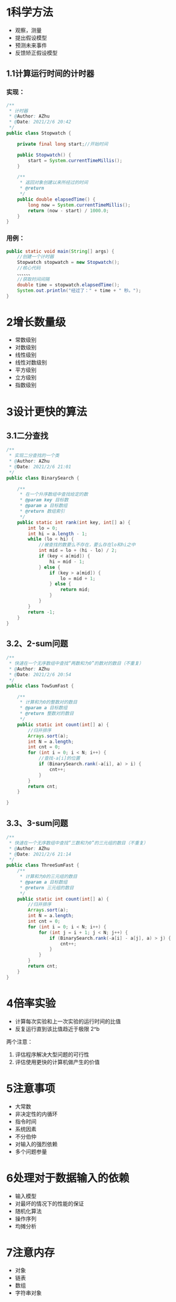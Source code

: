 # 1科学方法

- 观察，测量
- 提出假设模型
- 预测未来事件
- 反馈矫正假设模型

## 1.1计算运行时间的计时器

### 实现：

```java
/**
 * 计时器
 * @Author: AZhu
 * @Date: 2021/2/6 20:42
 */
public class Stopwatch {

    private final long start;//开始时间

    public Stopwatch() {
        start = System.currentTimeMillis();
    }

    /**
     * 返回对象创建以来所经过的时间
     * @return
     */
    public double elapsedTime() {
        long now = System.currentTimeMillis();
        return (now - start) / 1000.0;
    }
}

```

### 用例：

```java
public static void main(String[] args) {
    //创建一个计时器
    Stopwatch stopwatch = new Stopwatch();
    //核心代码
    、、、、、、
    //获取时间间隔
    double time = stopwatch.elapsedTime();
    System.out.println("经过了：" + time + " 秒。");
}
```

# 2增长数量级

- 常数级别
- 对数级别
- 线性级别
- 线性对数级别
- 平方级别
- 立方级别
- 指数级别

# 3设计更快的算法

## 3.1二分查找

```java
/**
 * 实现二分查找的一个类
 * @Author: AZhu
 * @Date: 2021/2/6 21:01
 */
public class BinarySearch {

    /**
     * 在一个升序数组中查找给定的数
     * @param key 目标数
     * @param a 目标数组
     * @return 数组索引
     */
    public static int rank(int key, int[] a) {
        int lo = 0;
        int hi = a.length - 1;
        while (lo < hi) {
            //被查找的数要么不存在，要么存在lo和hi之中
            int mid = lo + (hi - lo) / 2;
            if (key < a[mid]) {
                hi = mid - 1;
            } else {
                if (key > a[mid]) {
                    lo = mid + 1;
                } else {
                    return mid;
                }
            }
        }
        return -1;
    }
}
```



## 3.2、2-sum问题

```java
/**
 * 快速在一个无序数组中查找“两数和为0”的数对的数目（不重复）
 * @Author: AZhu
 * @Date: 2021/2/6 20:54
 */
public class TowSumFast {

    /**
     * 计算和为0的整数对的数目
     * @param a 目标数组
     * @return 整数对的数目
     */
    public static int count(int[] a) {
        //归并排序
        Arrays.sort(a);
        int N = a.length;
        int cnt = 0;
        for (int i = 0; i < N; i++) {
            //查找-a[i]的位置
            if (BinarySearch.rank(-a[i], a) > i) {
                cnt++;
            }
        }
        return cnt;
    }

}
```



## 3.3、3-sum问题

```java
/**
 * 快速在一个无序数组中查找“三数和为0”的三元组的数目（不重复）
 * @Author: AZhu
 * @Date: 2021/2/6 21:14
 */
public class ThreeSumFast {
    /**
     * 计算和为0的三元组的数目
     * @param a 目标数组
     * @return 三元组的数目
     */
    public static int count(int[] a) {
        //归并排序
        Arrays.sort(a);
        int N = a.length;
        int cnt = 0;
        for (int i = 0; i < N; i++) {
            for (int j = i + 1; j < N; j++) {
                if (BinarySearch.rank(-a[i] - a[j], a) > j) {
                    cnt++;
                }
            }
        }
        return cnt;
    }
}
```



# 4倍率实验

- 计算每次实验和上一次实验的运行时间的比值
- 反复运行直到该比值趋近于极限 2^b

两个注意：

1. 评估程序解决大型问题的可行性
2. 评估使用更快的计算机做产生的价值

# 5注意事项

- 大常数
- 非决定性的内循环
- 指令时间
- 系统因素
- 不分伯仲
- 对输入的强烈依赖
- 多个问题参量

# 6处理对于数据输入的依赖

- 输入模型
- 对最坏的情况下的性能的保证
- 随机化算法
- 操作序列
- 均摊分析

# 7注意内存

- 对象
- 链表
- 数组
- 字符串对象

